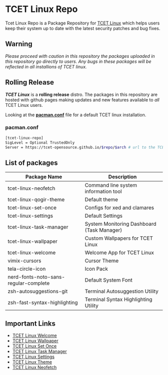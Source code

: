 # TCET Linux Repo

Tcet Linux Repo is a Package Repository for [TCET Linux](https://github.com/tcet-opensource/tcet-linux) which helps users keep their system up to date with the latest security patches and bug fixes. 

## Warning

*Please proceed with caution in this repository the packages uploaded in this repository go directly to users. Any bugs in these packages will be reflected in all installions of TCET linux.*

## Rolling Release

***TCET Linux*** is a **rolling release** distro. The packages in this repository are hosted with github pages making updates and new features available to *all* TCET Linux users.

Looking at the **[pacman.conf](https://github.com/tcet-opensource/tcet-linux/blob/main/airootfs/etc/pacman.conf)** file for a default TCET linux installation.

### pacman.conf
```bash
[tcet-linux-repo]
SigLevel = Optional TrustedOnly
Server = https://tcet-opensource.github.io/$repo/$arch # url to the TCET Linux repo
```

## List of packages
|Package Name    |Description   |
|---|---|
|tcet-linux-neofetch | Command line system information tool     |
|tcet-linux-qogir-theme | Default theme      |
|tcet-linux-set-once | Configs for xed and clamares      |
|tcet-linux-settings | Default Settings       |
|tcet-linux-task-manager | System Monitoring Dashboard (Task Manager)     |
|tcet-linux-wallpaper | Custom Wallpapers for TCET Linux   |
|tcet-linux-welcome | Welcome App for TCET Linux       |
|vimix-cursors | Cursor Theme      |
|tela-circle-icon |  Icon Pack     |
|nerd-fonts-noto-sans-regular-complete |Default System Font  |
|zsh-autosuggestions-git | Terminal Autosuggestion Utility      |
|zsh-fast-syntax-highlighting | Terminal Syntax Highlighting Utility      |

## Important Links

- [TCET Linux Welcome](https://github.com/tcet-opensource/tcet-linux-welcome)
- [TCET Linux Wallpaper](https://github.com/tcet-opensource/tcet-linux-wallpaper)
- [TCET Linux Set Once](https://github.com/tcet-opensource/tcet-linux-set-once)
- [TCET Linux Task Manager](https://github.com/tcet-opensource/tcet-linux-task-manager)
- [TCET Linux Settings ](https://github.com/tcet-opensource/tcet-linux-settings)
- [TCET Linux Theme](https://github.com/tcet-opensource/tcet-linux-qogir-theme)
- [TCET Linux Neofetch](https://github.com/tcet-opensource/tcet-linux-neofetch)
